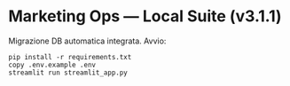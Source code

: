 # Marketing Ops — Local Suite (v3.1.1)

Migrazione DB automatica integrata. Avvio:
```
pip install -r requirements.txt
copy .env.example .env
streamlit run streamlit_app.py
```
